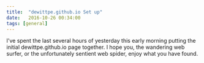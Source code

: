 ```yaml
---
title:  "dewittpe.github.io Set up"
date:   2016-10-26 00:34:00
tags: [general]
---
```


I've spent the last several hours of yesterday this early morning putting the
initial dewittpe.github.io page together.  I hope you, the wandering web surfer,
or the unfortunately sentient web spider, enjoy what you have found.

